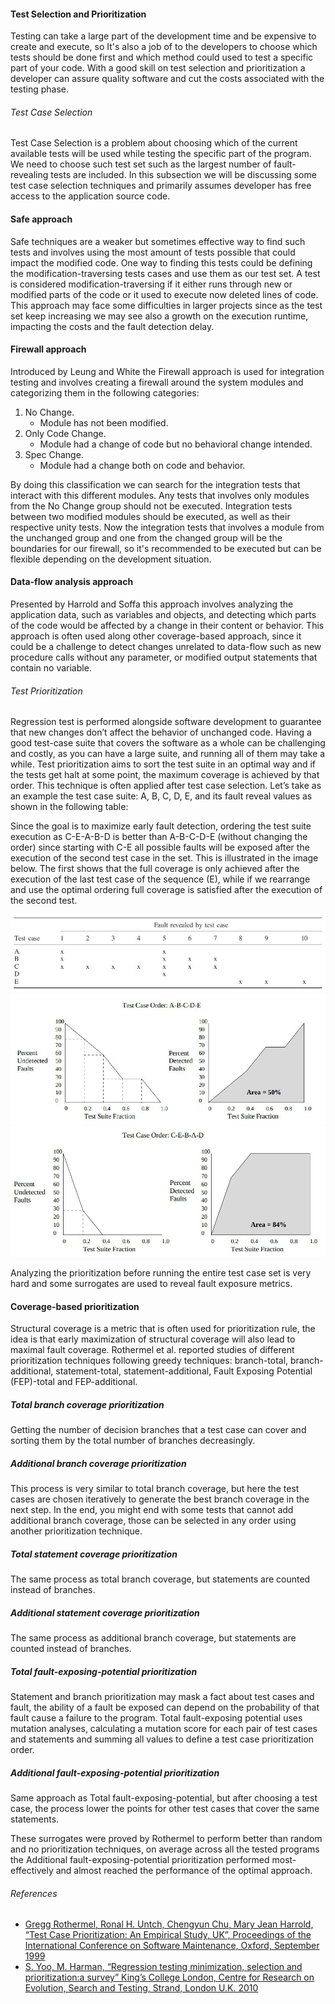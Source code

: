 #### Test Selection and Prioritization

Testing can take a large part of the development time and be expensive to create and execute, so It's also a job of to the developers to choose which tests should be done first and which method could used to test a specific part of your code. With a good skill on test selection and prioritization a developer can assure quality software and cut the costs associated with the testing phase. 

###### Test Case Selection

Test Case Selection is a problem about choosing which of the current available tests will be used while testing the specific part of the program. We need to choose such test set such as the largest number of fault-revealing tests are included. In this subsection we will be discussing some test case selection techniques and primarily assumes developer has free access to the application source code. 


#### Safe approach

Safe techniques are a weaker but sometimes effective way to find such tests and involves using the most amount of tests possible that could impact the modified code. One way to finding this tests could be defining the modification-traversing tests cases and use them as our test set. 
A test is considered modification-traversing if it either runs through new or modified parts of the code or it used to execute now deleted lines of code. 
This approach may face some difficulties in larger projects since as the test set keep increasing we may see also a growth on the execution runtime, impacting the costs and the fault detection delay.

#### Firewall approach

Introduced by Leung and White the Firewall approach is used for integration testing and involves creating a firewall around the system modules and categorizing them in the following categories:

1. No Change.
   * Module has not been modified.
1. Only Code Change.
   * Module had a change of code but no behavioral change intended.
1. Spec Change.
   * Module had a change both on code and behavior.

By doing this classification we can search for the integration tests that interact with this different modules. Any tests that involves only modules from the No Change group should not be executed. Integration tests between two modified modules should be executed, as well as their respective unity tests. Now the integration tests that involves a module from the unchanged group and one from the changed group will be the boundaries for our firewall, so it's recommended to be executed but can be flexible depending on the development situation. 

#### Data-flow analysis approach

Presented by Harrold and Soffa this approach involves analyzing the application data, such as variables and objects, and detecting which parts of the code would be affected by a change in their content or behavior. 
This approach is often used along other coverage-based approach, since it could be a challenge to detect changes unrelated to data-flow such as new procedure calls without any parameter, or modified output statements that contain no variable.  


###### Test Prioritization
 
Regression test is performed alongside software development to guarantee that new changes don’t affect the behavior of unchanged code. Having a good test-case suite that covers the software as a whole can be challenging and costly, as you can have a large suite, and running all of them may take a while.
Test prioritization aims to sort the test suite in an optimal way and if the tests get halt at some point, the maximum coverage is achieved by that order. This technique is often applied after test case selection.
Let’s take as an example the test case suite: A, B, C, D, E, and its fault reveal values as shown in the following table:

Since the goal is to maximize early fault detection, ordering the test suite execution as C-E-A-B-D is better than A-B-C-D-E (without changing the order) since starting with C-E all possible faults will be exposed after the execution of the second test case in the set. This is illustrated in the image below. The first shows that the full coverage is only achieved after the execution of the last test case of the sequence (E), while if we rearrange and use the optimal ordering full coverage is satisfied after the execution of the second test.

![FaultReveledTable](../assets/fault_revealed.jpeg)
![TestOrderGraph1](../assets/test_order1.jpeg) 
![TestOrderGraph2](../assets/test_order2.jpeg)

Analyzing the prioritization before running the entire test case set is very hard and some surrogates are used to reveal fault exposure metrics.

#### Coverage-based prioritization

Structural coverage is a metric that is often used for prioritization rule, the idea is that early maximization of structural coverage will also lead to maximal fault coverage. Rothermel et al. reported studies of different prioritization techniques following greedy techniques: branch-total, branch-additional, statement-total, statement-additional, Fault Exposing Potential (FEP)-total and FEP-additional.

##### Total branch coverage prioritization

Getting the number of decision branches that a test case can cover and sorting them by the total number of branches decreasingly.

##### Additional branch coverage prioritization

This process is very similar to total branch coverage, but here the test cases are chosen iteratively to generate the best branch coverage in the next step. In the end, you might end with some tests that cannot add additional branch coverage, those can be selected in any order using another prioritization technique.

##### Total statement coverage prioritization

The same process as total branch coverage, but statements are counted instead of branches.

##### Additional statement coverage prioritization

The same process as additional branch coverage, but statements are counted instead of branches.

##### Total fault-exposing-potential prioritization

Statement and branch prioritization may mask a fact about test cases and fault, the ability of a fault be exposed can depend on the probability of that fault cause a failure to the program. Total fault-exposing potential uses mutation analyses, calculating a mutation score for each pair of test cases and statements and summing all values to define a test case prioritization order.

##### Additional fault-exposing-potential prioritization

Same approach as Total fault-exposing-potential, but after choosing a test case, the process lower the points for other test cases that cover the same statements.


These surrogates were proved by Rothermel to perform better than random and no prioritization techniques, on average across all the tested programs the Additional fault-exposing-potential prioritization performed most-effectively and almost reached the performance of the optimal approach.

###### References
 - [Gregg Rothermel, Ronal H. Untch, Chengyun Chu, Mary Jean Harrold, “Test Case Prioritization: An Empirical Study, UK”, Proceedings of the International Conference on Software Maintenance, Oxford, September 1999](http://cse.unl.edu/~grother/papers/icsm99.pdf)
 - [S. Yoo, M. Harman, “Regression testing minimization, selection and prioritization:a survey” King’s College London, Centre for Research on Evolution, Search and Testing, Strand, London U.K. 2010](https://dl.acm.org/doi/10.1002/stv.430)


